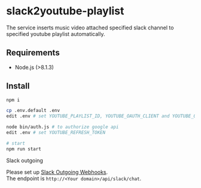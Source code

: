 # slack2youtube-playlist

The service inserts music video attached specified slack channel to specified youtube playlist automatically.

## Requirements

- Node.js (\>8.1.3)

## Install

```bash
npm i

cp .env.default .env
edit .env # set YOUTUBE_PLAYLIST_ID, YOUTUBE_OAUTH_CLIENT and YOUTUBE_OAUTH_SECRET

node bin/auth.js # to authorize google api
edit .env # set YOUTUBE_REFRESH_TOKEN

# start
npm run start
```

Slack outgoing 

Please set up [Slack Outgoing Webhooks](https://my.slack.com/services/new/outgoing-webhook).  
The endpoint is `http://<Your domain>/api/slack/chat`.
